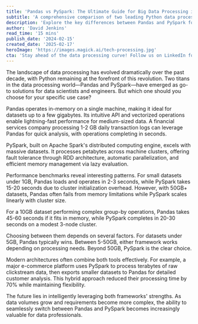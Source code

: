 ```yaml
---
title: 'Pandas vs PySpark: The Ultimate Guide for Big Data Processing in 2024'
subtitle: 'A comprehensive comparison of two leading Python data processing frameworks'
description: 'Explore the key differences between Pandas and PySpark for big data processing in 2024. Learn about their architectural differences, performance benchmarks, and optimization strategies to make the right choice for your data processing needs.'
author: 'David Jenkins'
read_time: '15 mins'
publish_date: '2024-02-15'
created_date: '2025-02-17'
heroImage: 'https://images.magick.ai/tech-processing.jpg'
cta: 'Stay ahead of the data processing curve! Follow us on LinkedIn for the latest insights on Pandas, PySpark, and emerging big data technologies.'
---
```


The landscape of data processing has evolved dramatically over the past decade, with Python remaining at the forefront of this revolution. Two titans in the data processing world—Pandas and PySpark—have emerged as go-to solutions for data scientists and engineers. But which one should you choose for your specific use case?

Pandas operates in-memory on a single machine, making it ideal for datasets up to a few gigabytes. Its intuitive API and vectorized operations enable lightning-fast performance for medium-sized data. A financial services company processing 1-2 GB daily transaction logs can leverage Pandas for quick analysis, with operations completing in seconds.

PySpark, built on Apache Spark's distributed computing engine, excels with massive datasets. It processes petabytes across machine clusters, offering fault tolerance through RDD architecture, automatic parallelization, and efficient memory management via lazy evaluation.

Performance benchmarks reveal interesting patterns. For small datasets under 1GB, Pandas loads and operates in 2-3 seconds, while PySpark takes 15-20 seconds due to cluster initialization overhead. However, with 50GB+ datasets, Pandas often fails from memory limitations while PySpark scales linearly with cluster size.

For a 10GB dataset performing complex group-by operations, Pandas takes 45-60 seconds if it fits in memory, while PySpark completes in 20-30 seconds on a modest 3-node cluster.

Choosing between them depends on several factors. For datasets under 5GB, Pandas typically wins. Between 5-50GB, either framework works depending on processing needs. Beyond 50GB, PySpark is the clear choice.

Modern architectures often combine both tools effectively. For example, a major e-commerce platform uses PySpark to process terabytes of raw clickstream data, then exports smaller datasets to Pandas for detailed customer analysis. This hybrid approach reduced their processing time by 70% while maintaining flexibility.

The future lies in intelligently leveraging both frameworks' strengths. As data volumes grow and requirements become more complex, the ability to seamlessly switch between Pandas and PySpark becomes increasingly valuable for data professionals.